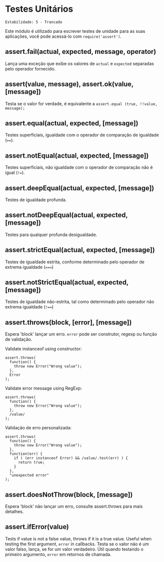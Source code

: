 # Testes Unitários

    Estabilidade: 5 - Trancado

Este módulo é utilizado para escrever testes de unidade para as suas aplicações, você pode
acessá-lo com `require('assert')`.

## assert.fail(actual, expected, message, operator)

Lança uma exceção que exibe os valores de `actual` e `expected` separadas pelo operador fornecido.

## assert(value, message), assert.ok(value, [message])

Testa se o valor for verdade, é equivalente a `assert.equal (true, !!value, message);`

## assert.equal(actual, expected, [message])

Testes superficiais, igualdade com o operador de comparação de igualdade (`==`).

## assert.notEqual(actual, expected, [message])

Testes superficiais, não igualdade com o operador de comparação não é igual (`!=`).

## assert.deepEqual(actual, expected, [message])

Testes de igualdade profunda.

## assert.notDeepEqual(actual, expected, [message])

Testes para qualquer profunda desigualdade.

## assert.strictEqual(actual, expected, [message])

Testes de igualdade estrita, conforme determinado pelo operador de extrema igualdade (`===`)

## assert.notStrictEqual(actual, expected, [message])

Testes de igualdade não-estrita, tal como determinado pelo operador não extrema igualdade (`!==`)

## assert.throws(block, [error], [message])

Espera 'block' lançar um erro. `error` pode ser construtor, regexp ou
função de validação.

Validate instanceof using constructor:

    assert.throws(
      function() {
        throw new Error("Wrong value");
      },
      Error
    );

Validate error message using RegExp:

    assert.throws(
      function() {
        throw new Error("Wrong value");
      },
      /value/
    );

Validação de erro personalizada:

    assert.throws(
      function() {
        throw new Error("Wrong value");
      },
      function(err) {
        if ( (err instanceof Error) && /value/.test(err) ) {
          return true;
        }
      },
      "unexpected error"
    );

## assert.doesNotThrow(block, [message])

Espera 'block' não lançar um erro, consulte assert.throws para mais detalhes.

## assert.ifError(value)

Tests if value is not a false value, throws if it is a true value. Useful when
testing the first argument, `error` in callbacks.
Testa se o valor não é um valor falso, lança, se for um valor verdadeiro. Útil quando
testando o primeiro argumento, `error` em retornos de chamada.
